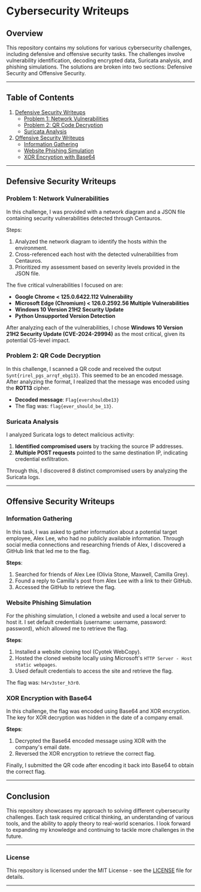 # Cybersecurity Writeups

## Overview

This repository contains my solutions for various cybersecurity challenges, including defensive and offensive security tasks. The challenges involve vulnerability identification, decoding encrypted data, Suricata analysis, and phishing simulations. The solutions are broken into two sections: Defensive Security and Offensive Security. 

---

## Table of Contents

1. [Defensive Security Writeups](#defensive-security-writeups)
   - [Problem 1: Network Vulnerabilities](#problem-1-network-vulnerabilities)
   - [Problem 2: QR Code Decryption](#problem-2-qr-code-decryption)
   - [Suricata Analysis](#suricata-analysis)
2. [Offensive Security Writeups](#offensive-security-writeups)
   - [Information Gathering](#information-gathering)
   - [Website Phishing Simulation](#website-phishing-simulation)
   - [XOR Encryption with Base64](#xor-encryption-with-base64)

---

## Defensive Security Writeups

### Problem 1: Network Vulnerabilities

In this challenge, I was provided with a network diagram and a JSON file containing security vulnerabilities detected through Centauros. 

Steps:
1. Analyzed the network diagram to identify the hosts within the environment.
2. Cross-referenced each host with the detected vulnerabilities from Centauros.
3. Prioritized my assessment based on severity levels provided in the JSON file.

The five critical vulnerabilities I focused on are:

- **Google Chrome < 125.0.6422.112 Vulnerability**
- **Microsoft Edge (Chromium) < 126.0.2592.56 Multiple Vulnerabilities**
- **Windows 10 Version 21H2 Security Update**
- **Python Unsupported Version Detection**

After analyzing each of the vulnerabilities, I chose **Windows 10 Version 21H2 Security Update (CVE-2024-29994)** as the most critical, given its potential OS-level impact.

### Problem 2: QR Code Decryption

In this challenge, I scanned a QR code and received the output `Synt{rirel_pgs_arrqf_ebg13}`. This seemed to be an encoded message. After analyzing the format, I realized that the message was encoded using the **ROT13** cipher. 

- **Decoded message**: `Flag{evershouldbe13}`
- The flag was: `flag{ever_should_be_13}`.

### Suricata Analysis

I analyzed Suricata logs to detect malicious activity:

1. **Identified compromised users** by tracking the source IP addresses.
2. **Multiple POST requests** pointed to the same destination IP, indicating credential exfiltration.

Through this, I discovered 8 distinct compromised users by analyzing the Suricata logs.

---

## Offensive Security Writeups

### Information Gathering

In this task, I was asked to gather information about a potential target employee, Alex Lee, who had no publicly available information. Through social media connections and researching friends of Alex, I discovered a GitHub link that led me to the flag.

**Steps**:
1. Searched for friends of Alex Lee (Olivia Stone, Maxwell, Camilla Grey).
2. Found a reply to Camilla's post from Alex Lee with a link to their GitHub.
3. Accessed the GitHub to retrieve the flag.

### Website Phishing Simulation

For the phishing simulation, I cloned a website and used a local server to host it. I set default credentials (username: username, password: password), which allowed me to retrieve the flag.

**Steps**:
1. Installed a website cloning tool (Cyotek WebCopy).
2. Hosted the cloned website locally using Microsoft's `HTTP Server - Host static webpages`.
3. Used default credentials to access the site and retrieve the flag.

The flag was: `h4rv3ster_h3r0`.

### XOR Encryption with Base64

In this challenge, the flag was encoded using Base64 and XOR encryption. The key for XOR decryption was hidden in the date of a company email. 

**Steps**:
1. Decrypted the Base64 encoded message using XOR with the company's email date.
2. Reversed the XOR encryption to retrieve the correct flag.

Finally, I submitted the QR code after encoding it back into Base64 to obtain the correct flag.

---

## Conclusion

This repository showcases my approach to solving different cybersecurity challenges. Each task required critical thinking, an understanding of various tools, and the ability to apply theory to real-world scenarios. I look forward to expanding my knowledge and continuing to tackle more challenges in the future.

---

### License

This repository is licensed under the MIT License - see the [LICENSE](LICENSE) file for details.

---
